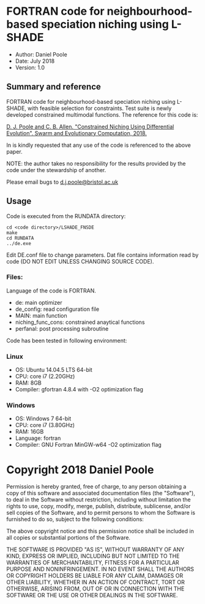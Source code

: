 
# FORTRAN code for neighbourhood-based speciation niching using L-SHADE

 + Author: Daniel Poole
 + Date: July 2018
 + Version: 1.0

## Summary and reference

FORTRAN code for neighbourhood-based speciation niching using L-SHADE, with feasible selection for constraints. Test suite is newly developed constrained multimodal functions. The reference for this code is:

[D. J. Poole and C. B. Allen. "Constrained Niching Using Differential Evolution". Swarm and Evolutionary Computation, 2018.](https://www.sciencedirect.com/science/article/pii/S2210650217307344?via%3Dihub)

In is kindly requested that any use of the code is referenced to the above paper.

NOTE: the author takes no responsibility for the results provided by the code under the stewardship of another.

Please email bugs to d.j.poole@bristol.ac.uk

## Usage

Code is executed from the RUNDATA directory:

	cd <code directory>/LSHADE_FNSDE
	make
	cd RUNDATA
	../de.exe

Edit DE.conf file to change parameters.  Dat file contains information read by code (DO NOT EDIT UNLESS CHANGING SOURCE CODE).


### Files: 

Language of the code is FORTRAN.

 + de: main optimizer
 + de_config: read configuration file
 + MAIN: main function
 + niching_func_cons: constrained anaytical functions
 + perfanal: post processing subroutine
  
Code has been tested in following environment:

### Linux
 + OS: Ubuntu 14.04.5 LTS 64-bit
 + CPU: core i7 (2.20GHz)
 + RAM: 8GB
 + Compiler: gfortran 4.8.4 with -O2 optimization flag

### Windows
 + OS: Windows 7 64-bit
 + CPU: core i7 (3.80GHz)
 + RAM: 16GB
 + Language: fortran
 + Compiler: GNU Fortran MinGW-w64 -O2 optimization flag


# Copyright 2018 Daniel Poole

Permission is hereby granted, free of charge, to any person obtaining a copy of this software and associated documentation files (the "Software"), to deal in the Software without restriction, including without limitation the rights to use, copy, modify, merge, publish, distribute, sublicense, and/or sell copies of the Software, and to permit persons to whom the Software is furnished to do so, subject to the following conditions:

The above copyright notice and this permission notice shall be included in all copies or substantial portions of the Software.

THE SOFTWARE IS PROVIDED "AS IS", WITHOUT WARRANTY OF ANY KIND, EXPRESS OR IMPLIED, INCLUDING BUT NOT LIMITED TO THE WARRANTIES OF MERCHANTABILITY, FITNESS FOR A PARTICULAR PURPOSE AND NONINFRINGEMENT. IN NO EVENT SHALL THE AUTHORS OR COPYRIGHT HOLDERS BE LIABLE FOR ANY CLAIM, DAMAGES OR OTHER LIABILITY, WHETHER IN AN ACTION OF CONTRACT, TORT OR OTHERWISE, ARISING FROM, OUT OF OR IN CONNECTION WITH THE SOFTWARE OR THE USE OR OTHER DEALINGS IN THE SOFTWARE.
